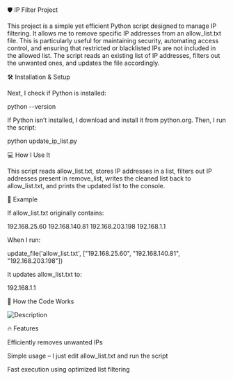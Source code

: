 🛡️ IP Filter Project

This project is a simple yet efficient Python script designed to manage IP filtering. It allows me to remove specific IP addresses from an allow_list.txt file. This is particularly useful for maintaining security, automating access control, and ensuring that restricted or blacklisted IPs are not included in the allowed list. The script reads an existing list of IP addresses, filters out the unwanted ones, and updates the file accordingly.

🛠️ Installation & Setup

Next, I check if Python is installed:

python --version

If Python isn’t installed, I download and install it from python.org. Then, I run the script:

python update_ip_list.py

💻 How I Use It

This script reads allow_list.txt, stores IP addresses in a list, filters out IP addresses present in remove_list, writes the cleaned list back to allow_list.txt, and prints the updated list to the console.

📌 Example

If allow_list.txt originally contains:

192.168.25.60 192.168.140.81 192.168.203.198 192.168.1.1

When I run:

update_file('allow_list.txt', ["192.168.25.60", "192.168.140.81", "192.168.203.198"])

It updates allow_list.txt to:

192.168.1.1

📝 How the Code Works

![Description](https://i.imgur.com/HpQNI9l.png)





🔥 Features

Efficiently removes unwanted IPs

Simple usage – I just edit allow_list.txt and run the script

Fast execution using optimized list filtering



